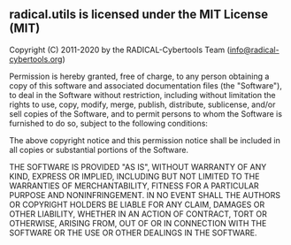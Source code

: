 radical.utils is licensed under the MIT License (MIT)
----------------------------------------------------

Copyright (C) 2011-2020 by the RADICAL-Cybertools Team 
(info@radical-cybertools.org)

Permission is hereby granted, free of charge, to any person obtaining a copy
of this software and associated documentation files (the "Software"), to
deal in the Software without restriction, including without limitation the
rights to use, copy, modify, merge, publish, distribute, sublicense, and/or
sell copies of the Software, and to permit persons to whom the Software is
furnished to do so, subject to the following conditions:

The above copyright notice and this permission notice shall be included in all 
copies or substantial portions of the Software.

THE SOFTWARE IS PROVIDED "AS IS", WITHOUT WARRANTY OF ANY KIND, EXPRESS OR
IMPLIED, INCLUDING BUT NOT LIMITED TO THE WARRANTIES OF MERCHANTABILITY,
FITNESS FOR A PARTICULAR PURPOSE AND NONINFRINGEMENT. IN NO EVENT SHALL THE
AUTHORS OR COPYRIGHT HOLDERS BE LIABLE FOR ANY CLAIM, DAMAGES OR OTHER
LIABILITY,  WHETHER IN AN ACTION OF CONTRACT, TORT OR OTHERWISE, ARISING
FROM, OUT OF OR IN  CONNECTION WITH THE SOFTWARE OR THE USE OR OTHER
DEALINGS IN THE SOFTWARE.
